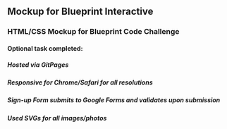 ## Mockup for Blueprint Interactive
### HTML/CSS Mockup for Blueprint Code Challenge

#### Optional task completed:
##### Hosted via GitPages
##### Responsive for Chrome/Safari for all resolutions
##### Sign-up Form submits to Google Forms and validates upon submission
##### Used SVGs for all images/photos
